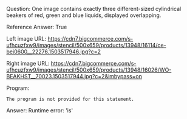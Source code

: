 Question: One image contains exactly three different-sized cylindrical beakers of red, green and blue liquids, displayed overlapping.

Reference Answer: True

Left image URL: https://cdn7.bigcommerce.com/s-ufhcuzfxw9/images/stencil/500x659/products/13948/16114/ce-bei0600__22276.1503517946.jpg?c=2

Right image URL: https://cdn7.bigcommerce.com/s-ufhcuzfxw9/images/stencil/500x659/products/13948/16026/WO-BEAKHST__70023.1503517944.jpg?c=2&imbypass=on

Program:

```
The program is not provided for this statement.
```
Answer: Runtime error: 'is'

